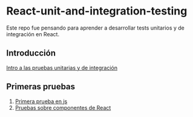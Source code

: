 # React-unit-and-integration-testing

Este repo fue pensando para aprender a desarrollar tests unitarios y de integración en React.

## Introducción 

[Intro a las pruebas unitarias y de integración](00-Intro/Intro.md)

## Primeras pruebas

1. [Primera prueba en js](./01-Counter-App/PrimeraPrueba.md)
2. [Pruebas sobre componentes de React](./01-Counter-App/PruebasSobreReact.md)






 
 
